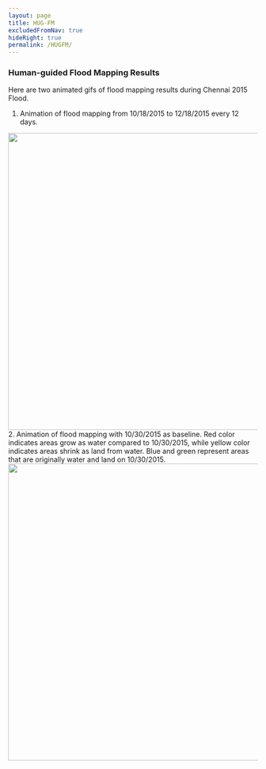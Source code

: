 ```yaml
---
layout: page
title: HUG-FM
excludedFromNav: true
hideRight: true
permalink: /HUGFM/
---
```


### **Human-guided Flood Mapping Results**

Here are two animated gifs of flood mapping results during Chennai 2015 Flood.
1. Animation of flood mapping from 10/18/2015 to 12/18/2015 every 12 days.
<img src="/img/animation_original.gif" style="width:600px;">
2. Animation of flood mapping with 10/30/2015 as baseline. Red color indicates areas grow as water compared to 10/30/2015, while
yellow color indicates areas shrink as land from water. Blue and green represent areas that are originally water and land on 10/30/2015.
<img src="/img/animation_subtract.gif" style="width:600px;">


